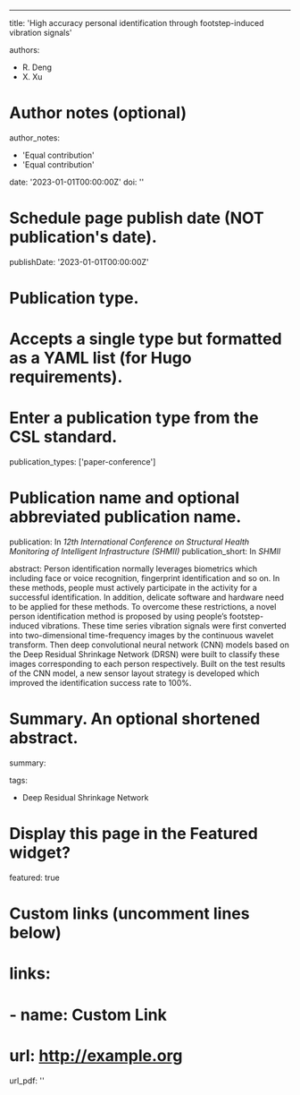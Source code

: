 ---
title: 'High accuracy personal identification through footstep-induced vibration signals'

authors:
  - R. Deng
  - X. Xu

# Author notes (optional)
author_notes:
  - 'Equal contribution'
  - 'Equal contribution'

date: '2023-01-01T00:00:00Z'
doi: ''

# Schedule page publish date (NOT publication's date).
publishDate: '2023-01-01T00:00:00Z'

# Publication type.
# Accepts a single type but formatted as a YAML list (for Hugo requirements).
# Enter a publication type from the CSL standard.
publication_types: ['paper-conference']

# Publication name and optional abbreviated publication name.
publication: In *12th International Conference on Structural Health Monitoring of Intelligent Infrastructure (SHMII)*
publication_short: In *SHMII*

abstract: Person identification normally leverages biometrics which including face or voice recognition, fingerprint identification and so on. In these methods, people must actively participate in the activity for a successful identification. In addition, delicate software and hardware need to be applied for these methods. To overcome these restrictions, a novel person identification method is proposed by using people’s footstep-induced vibrations. These time series vibration signals were first converted into two-dimensional time-frequency images by the continuous wavelet transform. Then deep convolutional neural network (CNN) models based on the Deep Residual Shrinkage Network (DRSN) were built to classify these images corresponding to each person respectively. Built on the test results of the CNN model, a new sensor layout strategy is developed which improved the identification success rate to 100%.

# Summary. An optional shortened abstract.
summary: 

tags:
  - Deep Residual Shrinkage Network

# Display this page in the Featured widget?
featured: true

# Custom links (uncomment lines below)
# links:
# - name: Custom Link
#   url: http://example.org

url_pdf: ''



